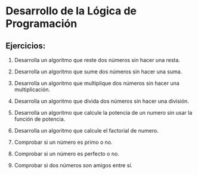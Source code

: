 # Desarrollo de la Lógica de Programación

## Ejercicios:

1. Desarrolla un algoritmo que reste dos números sin hacer una resta.

2. Desarrolla un algoritmo que sume dos números sin hacer una suma.

3. Desarrolla un algoritmo que multiplique dos números sin hacer una multiplicación.

4. Desarrolla un algoritmo que divida dos números sin hacer una división.

5. Desarrolla un algoritmo que calcule la potencia de un numero sin usar la función de potencia.

6. Desarrolla un algoritmo que calcule el factorial de numero.

7. Comprobar si un número es primo o no.

8. Comprobar si un número es perfecto o no.

9. Comprobar si dos números son amigos entre sí.
